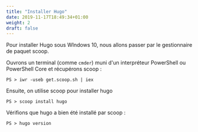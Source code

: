 ```yaml
---
title: "Installer Hugo"
date: 2019-11-17T18:49:34+01:00
weight: 2
draft: false
---
```


Pour installer Hugo sous WIndows 10, nous allons passer par le gestionnaire de paquet scoop.

Ouvrons un terminal (comme `cmder`) muni d'un interpréteur PowerShell ou PowerShell Core et récupérons scoop :

```
PS > iwr -useb get.scoop.sh | iex
```

Ensuite, on utilise scoop pour installer hugo

```
PS > scoop install hugo
```

Vérifions que hugo a bien été installé par scoop :

```
PS > hugo version
```